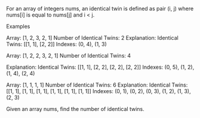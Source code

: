 For an array of integers nums, an identical twin is defined as pair (i, j) where nums[i] is equal to nums[j] and i < j.

Examples

Array: [1, 2, 3, 2, 1]
Number of Identical Twins: 2
Explanation:
Identical Twins: [[1, 1], [2, 2]]
Indexes: (0, 4), (1, 3)


Array: [1, 2, 2, 3, 2, 1]
Number of Identical Twins: 4

Explanation:
Identical Twins: [[1, 1], [2, 2], [2, 2], [2, 2]]
Indexes: (0, 5), (1, 2), (1, 4), (2, 4)


Array: [1, 1, 1, 1]
Number of Identical Twins: 6
Explanation:
Identical Twins: [[1, 1], [1, 1], [1, 1], [1, 1], [1, 1], [1, 1]]
Indexes: (0, 1), (0, 2), (0, 3), (1, 2), (1, 3), (2, 3)

Given an array nums, find the number of identical twins.
